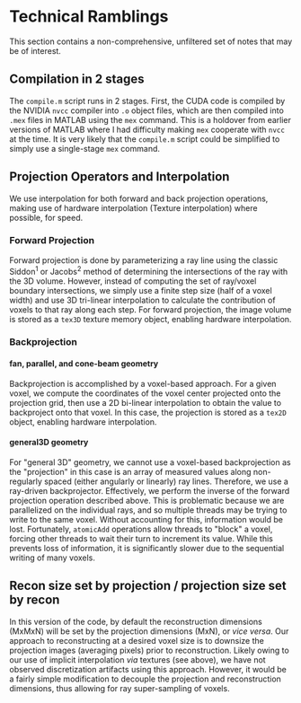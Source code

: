 # Technical Ramblings
This section contains a non-comprehensive, unfiltered set of notes that may be of interest.

## Compilation in 2 stages
The `compile.m` script runs in 2 stages. 
First, the CUDA code is compiled by the NVIDIA `nvcc` compiler into `.o` object files, 
which are then compiled into `.mex` files in MATLAB using the `mex` command. 
This is a holdover from earlier versions of MATLAB where I had difficulty making `mex` cooperate with `nvcc` at the time. 
It is very likely that the `compile.m` script could be simplified to simply use a single-stage `mex` command.

## Projection Operators and Interpolation
We use interpolation for both forward and back projection operations, making use of hardware interpolation (Texture interpolation) 
where possible, for speed.

### Forward Projection 
Forward projection is done by parameterizing a ray line using the classic Siddon<sup>1</sup> or Jacobs<sup>2</sup> method of 
determining the intersections of the ray with the 3D volume. 
However, instead of computing the set of ray/voxel boundary intersections, we simply use a finite step size (half of a voxel width) and 
use 3D tri-linear interpolation to calculate the contribution of voxels to that ray along each step. For forward projection, the image volume
is stored as a `tex3D` texture memory object, enabling hardware interpolation.

### Backprojection 
#### fan, parallel, and cone-beam geometry
Backprojection is accomplished by a voxel-based approach. For a given voxel, we compute the coordinates of the voxel center projected 
onto the projection grid, then use a 2D bi-linear interpolation to obtain the value to backproject onto that voxel. In this case, 
the projection is stored as a `tex2D` object, enabling hardware interpolation.

#### general3D geometry
For "general 3D" geometry, we cannot use a voxel-based backprojection as the "projection" in this case is an array of measured values along
non-regularly spaced (either angularly or linearly) ray lines. Therefore, we use a ray-driven backprojector. 
Effectively, we perform the inverse of the forward projection operation described above. 
This is problematic because we are parallelized on the individual rays, and so multiple threads may be trying to write to the same voxel.
Without accounting for this, information would be lost. Fortunately, `atomicAdd` operations allow threads to "block" a voxel, forcing 
other threads to wait their turn to increment its value. While this prevents loss of information, it is significantly slower due to 
the sequential writing of many voxels.

## Recon size set by projection / projection size set by recon
In this version of the code, by default the reconstruction dimensions (MxMxN) will be set by the projection dimensions (MxN), 
or *vice versa*. Our approach to reconstructing at a desired voxel size is to downsize the projection images (averaging pixels)
prior to reconstruction. Likely owing to our use of implicit interpolation *via* textures (see above), we have not observed
discretization artifacts using this approach. However, it would be a fairly simple modification to decouple the projection and 
reconstruction dimensions, thus allowing for ray super-sampling of voxels.
